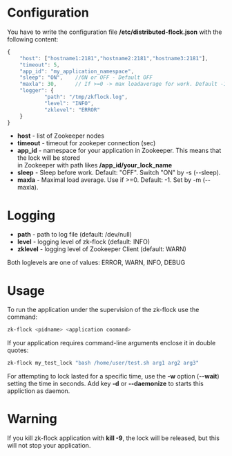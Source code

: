 Configuration
=============

You have to write the configuration file **/etc/distributed-flock.json** with the following content:
```js
{
    "host": ["hostname1:2181","hostname2:2181","hostname3:2181"],
    "timeout": 5,
    "app_id": "my_application_namespace",
    "sleep": "ON",    //ON or OFF - Default OFF
    "maxla": 30,      // If >=0 -> max loadaverage for work. Default -1
    "logger": {
            "path": "/tmp/zkflock.log",
            "level": "INFO",        
            "zklevel": "ERROR"
    }
}
```
 * **host** - list of Zookeeper nodes
 * **timeout** - timeout for zookeper connection (sec)
 * **app_id** - namespace for your application in Zookeeper. This means that the lock will be stored  
                in Zookeeper with path likes **/app_id/your_lock_name**
 * **sleep** - Sleep before work. Default: "OFF". Switch "ON" by -s (--sleep).
 * **maxla** - Maximal load average. Use if >=0. Default: -1. Set by -m (--maxla).

Logging
=======

* **path** - path to log file (default: /dev/null)
* **level** - logging level of zk-flock (default: INFO)
* **zklevel** - logging level of Zookeeper Client (default: WARN)

Both loglevels are one of values: ERROR, WARN, INFO, DEBUG

Usage
=====

To run the application under the supervision of the zk-flock use the command:
```bash
zk-flock <pidname> <application coomand>
```

If your application requires command-line arguments enclose it in double quotes:
```bash
zk-flock my_test_lock "bash /home/user/test.sh arg1 arg2 arg3"
```

For attempting to lock lasted for a specific time, use the **-w** option (**--wait**) setting the time in seconds.
Add key **-d** or **--daemonize** to starts this appliction as daemon.

Warning
=======

If you kill zk-flock application with **kill -9**, the lock will be released, but this will not stop your application.

